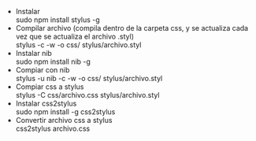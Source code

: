 * Instalar		
	sudo npm install stylus -g
* Compilar archivo (compila dentro de la carpeta css, y se actualiza cada vez que se actualiza el archivo .styl)		
	stylus -c -w -o css/ stylus/archivo.styl
* Instalar nib		
	sudo npm install nib -g
* Compiar con nib		
	stylus -u nib -c -w -o css/ stylus/archivo.styl
* Compiar css a stylus		
 	 stylus -C css/archivo.css stylus/archivo.styl
* Instalar css2stylus		
	sudo npm install -g css2stylus
* Convertir archivo css a stylus		
	css2stylus archivo.css
	
